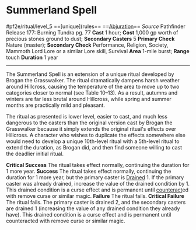 # Summerland Spell
#pf2e/ritual/level_5
==[unique](rules== ==[Abjuration](rules/traits/abjuration.md)==
*Source* Pathfinder Release 177: Burning Tundra pg. 77
**Cast** 1 hour; **Cost** 1,000 gp worth of precious stones ground to dust; **Secondary Casters** 5
**Primary Check** Nature (master); **Secondary Check** Performance, Religion, Society, Mammoth Lord Lore or a similar Lore skill, Survival
**Area** 1-mile burst; **Range** touch
**Duration** 1 year

---
The Summerland Spell is an extension of a unique ritual developed by Brogan the Grasswalker. The ritual dramatically dampens harsh weather around Hillcross, causing the temperature of the area to move up to two categories closer to normal (see Table 10–13). As a result, autumns and winters are far less brutal around Hillcross, while spring and summer months are practically mild and pleasant.

The ritual as presented is lower level, easier to cast, and much less dangerous to the casters than the original version cast by Brogan the Grasswalker because it simply extends the original ritual's effects over Hillcross. A character who wishes to duplicate the effects somewhere else would need to develop a unique 10th-level ritual with a 5th-level ritual to extend the duration, as Brogan did, and then find someone willing to cast the deadlier initial ritual.

**Critical Success** The ritual takes effect normally, continuing the duration for 1 more year.
**Success** The ritual takes effect normally, continuing the duration for 1 more year, but the primary caster is [Drained](../../../Conditions/Drained.md) 1. If the primary caster was already drained, increase the value of the drained condition by 1. This drained condition is a curse effect and is permanent until [counteract](rules/Counteracting.md)ed with remove curse or similar magic.
**Failure** The ritual fails.
**Critical Failure** The ritual fails. The primary caster is drained 2, and the secondary casters are drained 1 (increasing the value of any drained condition they already have). This drained condition is a curse effect and is permanent until counteracted with remove curse or similar magic.